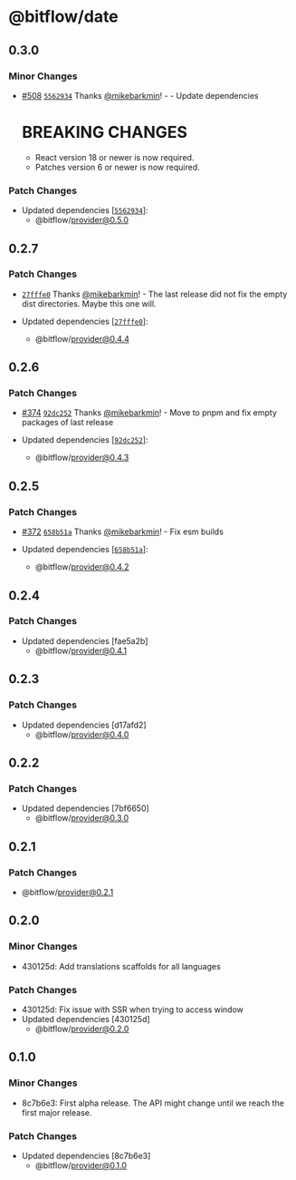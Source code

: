 # @bitflow/date

## 0.3.0

### Minor Changes

- [#508](https://github.com/openpatch/bitflow/pull/508) [`5562934`](https://github.com/openpatch/bitflow/commit/556293410578338349003475ff41eb69d9f2ffdf) Thanks [@mikebarkmin](https://github.com/mikebarkmin)! - - Update dependencies

  # BREAKING CHANGES

  - React version 18 or newer is now required.
  - Patches version 6 or newer is now required.

### Patch Changes

- Updated dependencies [[`5562934`](https://github.com/openpatch/bitflow/commit/556293410578338349003475ff41eb69d9f2ffdf)]:
  - @bitflow/provider@0.5.0

## 0.2.7

### Patch Changes

- [`27fffe0`](https://github.com/openpatch/bitflow/commit/27fffe0bdc244f34c09bd8ac5076d3a16c3ed934) Thanks [@mikebarkmin](https://github.com/mikebarkmin)! - The last release did not fix the empty dist directories. Maybe this one will.

- Updated dependencies [[`27fffe0`](https://github.com/openpatch/bitflow/commit/27fffe0bdc244f34c09bd8ac5076d3a16c3ed934)]:
  - @bitflow/provider@0.4.4

## 0.2.6

### Patch Changes

- [#374](https://github.com/openpatch/bitflow/pull/374) [`92dc252`](https://github.com/openpatch/bitflow/commit/92dc2521de1123768d1666b906b84cd0d0df50bc) Thanks [@mikebarkmin](https://github.com/mikebarkmin)! - Move to pnpm and fix empty packages of last release

- Updated dependencies [[`92dc252`](https://github.com/openpatch/bitflow/commit/92dc2521de1123768d1666b906b84cd0d0df50bc)]:
  - @bitflow/provider@0.4.3

## 0.2.5

### Patch Changes

- [#372](https://github.com/openpatch/bitflow/pull/372) [`658b51a`](https://github.com/openpatch/bitflow/commit/658b51a367ea74bdcf36c6766988512fa2324d78) Thanks [@mikebarkmin](https://github.com/mikebarkmin)! - Fix esm builds

- Updated dependencies [[`658b51a`](https://github.com/openpatch/bitflow/commit/658b51a367ea74bdcf36c6766988512fa2324d78)]:
  - @bitflow/provider@0.4.2

## 0.2.4

### Patch Changes

- Updated dependencies [fae5a2b]
  - @bitflow/provider@0.4.1

## 0.2.3

### Patch Changes

- Updated dependencies [d17afd2]
  - @bitflow/provider@0.4.0

## 0.2.2

### Patch Changes

- Updated dependencies [7bf6650]
  - @bitflow/provider@0.3.0

## 0.2.1

### Patch Changes

- @bitflow/provider@0.2.1

## 0.2.0

### Minor Changes

- 430125d: Add translations scaffolds for all languages

### Patch Changes

- 430125d: Fix issue with SSR when trying to access window
- Updated dependencies [430125d]
  - @bitflow/provider@0.2.0

## 0.1.0

### Minor Changes

- 8c7b6e3: First alpha release. The API might change until we reach the first major release.

### Patch Changes

- Updated dependencies [8c7b6e3]
  - @bitflow/provider@0.1.0

